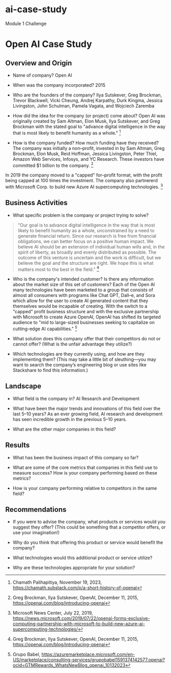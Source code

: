 # ai-case-study
Module 1 Challenge
# Open AI Case Study

## Overview and Origin

* Name of company?
Open AI

* When was the company incorporated?
2015

* Who are the founders of the company?
Ilya Sutskever, Greg Brockman, Trevor Blackwell, Vicki Cheung, Andrej Karpathy, Durk Kingma, Jessica Livingston, John Schulman, Pamela Vagata, and Wojciech Zaremba

* How did the idea for the company (or project) come about?
Open AI was originally created by Sam Altman, Elon Musk, Ilya Sutskever, and Greg Brockman with the stated goal to "advance digital intelligence in the way that is most likely to benefit humanity as a whole." [^fn1]

[^fn1]: Chamath Palihapitiya, November 19, 2023, https://chamath.substack.com/p/a-short-history-of-openai

* How is the company funded? How much funding have they received?
The company was initially a non&ndash;profit, invested in by Sam Altman, Greg Brockman, Elon Musk, Reid Hoffman, Jessica Livingston, Peter Thiel, Amazon Web Services, Infosys, and YC Research. These investors have committed $1 billion to the company. [^fn2] 

[^fn2]: Greg Brockman, Ilya Sutskever, OpenAI, December 11, 2015, https://openai.com/blog/introducing-openai

In 2019 the company moved to a "capped" for&ndash;profit format, with the profit being capped at 100 times the investment. The company also partnererd with Microsoft Corp. to build new Azure AI supercomputing technologies. [^fn3]

[^fn3]: Microsoft News Center, July 22, 2019, https://news.microsoft.com/2019/07/22/openai-forms-exclusive-computing-partnership-with-microsoft-to-build-new-azure-ai-supercomputing-technologies/

## Business Activities

* What specific problem is the company or project trying to solve?
>"Our goal is to advance digital intelligence in the way that is most likely to benefit humanity as a whole, unconstrained by a need to generate financial return. Since our research is free from financial obligations, we can better focus on a positive human impact.
We believe AI should be an extension of individual human wills and, in the spirit of liberty, as broadly and evenly distributed as possible. The outcome of this venture is uncertain and the work is difficult, but we believe the goal and the structure are right. We hope this is what matters most to the best in the field." [^fn2]


* Who is the company's intended customer? Is there any information about the market size of this set of customers?
Each of the Open AI many technologies have been marketed to a group that consists of almost all consumers with programs like Chat GPT, Dall&ndash;e, and Sora which allow for the user to create AI generated content that they themselves would be incapable of creating. With the switch to a "capped" profit business structure and with the exclusive partnership with Microsoft to create Azure OpenAI, OpenAI has shifted its targeted audience to "mid to large-sized businesses seeking to capitalize on cutting-edge AI capabilities." [^fn4]

[^fn4]: Grupo Babel, https://azuremarketplace.microsoft.com/en-US/marketplace/consulting-services/grupobabel1591374142577.openai?ocid=GTMRewards_WhatsNewBlog_openai_10132023

* What solution does this company offer that their competitors do not or cannot offer? (What is the unfair advantage they utilize?)

* Which technologies are they currently using, and how are they implementing them? (This may take a little bit of sleuthing&mdash;you may want to search the company’s engineering blog or use sites like Stackshare to find this information.)

## Landscape

* What field is the company in?
AI Research and Development

* What have been the major trends and innovations of this field over the last 5&ndash;10 years?
As an ever growing field, AI research and development has seen incredible growth in the previous 5&ndash;10 years. 

* What are the other major companies in this field?

## Results

* What has been the business impact of this company so far?

* What are some of the core metrics that companies in this field use to measure success? How is your company performing based on these metrics?

* How is your company performing relative to competitors in the same field?

## Recommendations

* If you were to advise the company, what products or services would you suggest they offer? (This could be something that a competitor offers, or use your imagination!)

* Why do you think that offering this product or service would benefit the company?

* What technologies would this additional product or service utilize?

* Why are these technologies appropriate for your solution?